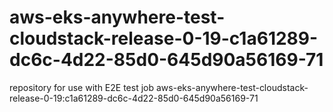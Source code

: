 # aws-eks-anywhere-test-cloudstack-release-0-19-c1a61289-dc6c-4d22-85d0-645d90a56169-71
repository for use with E2E test job aws-eks-anywhere-test-cloudstack-release-0-19:c1a61289-dc6c-4d22-85d0-645d90a56169-71
